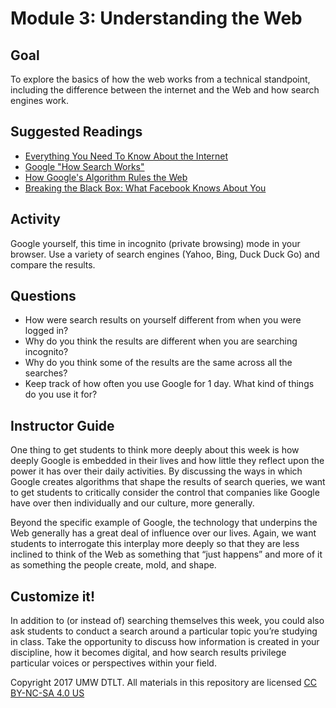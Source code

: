 # Module 3: Understanding the Web

## Goal

To explore the basics of how the web works from a technical standpoint, including the difference between the internet and the Web and how search engines work.

## Suggested Readings

* [Everything You Need To Know About the Internet](https://www.theguardian.com/technology/2010/jun/20/internet-everything-need-to-know)
* [Google "How Search Works"](https://www.google.com/insidesearch/howsearchworks/thestory/)
* [How Google's Algorithm Rules the Web](http://www.wired.com/2010/02/ff_google_algorithm/)
* [Breaking the Black Box: What Facebook Knows About You](https://www.propublica.org/article/breaking-the-black-box-what-facebook-knows-about-you)

## Activity

Google yourself, this time in incognito (private browsing) mode in your browser. Use a variety of search engines (Yahoo, Bing, Duck Duck Go) and compare the results.

## Questions

* How were search results on yourself different from when you were logged in?
* Why do you think the results are different when you are searching incognito?
* Why do you think some of the results are the same across all the searches?
* Keep track of how often you use Google for 1 day. What kind of things do you use it for?

## Instructor Guide

One thing to get students to think more deeply about this week is how deeply Google is embedded in their lives and how little they reflect upon the power it has over their daily activities. By discussing the ways in which Google creates algorithms that shape the results of search queries, we want to get students to critically consider the control that companies like Google have over then individually and our culture, more generally.

Beyond the specific example of Google, the technology that underpins the Web generally has a great deal of influence over our lives. Again, we want students to interrogate this interplay more deeply so that they are less inclined to think of the Web as something that “just happens” and more of it as something the people create, mold, and shape.

## Customize it!

In addition to (or instead of) searching themselves this week, you could also ask students to conduct a search around a particular topic you’re studying in class. Take the opportunity to discuss how information is created in your discipline, how it becomes digital, and how search results privilege particular voices or perspectives within your field.

Copyright 2017 UMW DTLT. All materials in this repository are licensed [CC BY-NC-SA 4.0 US](https://creativecommons.org/licenses/by-nc-sa/4.0/)
